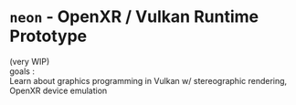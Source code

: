 # `neon` - OpenXR / Vulkan Runtime Prototype
(very WIP) <br />
goals : <br />
Learn about graphics programming in Vulkan w/ stereographic rendering, <br />
OpenXR device emulation <br />